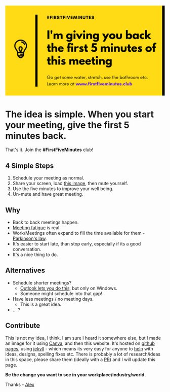 ![sharescreen](/assets/images/sharescreen.png)

# The idea is simple. When you start your meeting, give the first 5 minutes back.

That's it. Join the **#FirstFiveMinutes** club!

## 4 Simple Steps

1. Schedule your meeting as normal.
2. Share your screen, load [this image](/assets/images/sharescreen.png), then mute yourself.
3. Use the five minutes to improve your well being.
4. Un-mute and have great meeting.

## Why
- Back to back meetings happen.
- [Meeting fatigue](https://support.microsoft.com/en-gb/office/reduce-meeting-fatigue-f44be8a1-1bb4-4d02-8bc3-6bfd83ef3b5b) is real.
- Work/Meetings often expand to fill the time available for them - [Parkinson's law](https://en.wikipedia.org/wiki/Parkinson's_law).
- It's easier to start late, than stop early, especially if its a good conversation.
- It's a nice thing to do.

## Alternatives
- Schedule shorter meetings?
	- [Outlook lets you do this]((https://support.microsoft.com/en-us/office/end-meetings-early-or-start-late-ebb4c4c9-6992-4ea7-9772-8b5883df8500)), but only on Windows.
	- Someone might schedule into that gap!
- Have less meetings / no meeting days. 
	- This is a great idea.
- ... ? 

## Contribute
This is not my idea, I think. I am sure I heard it somewhere else, but I made an image for it using [Canva](https://www.canva.com/), and then this website. It's hosted on [github pages](https://pages.github.com/), using [jekyll](https://jekyllrb.com/) - which means its very easy for anyone to [help](https://github.com/a-c-m/firstfiveminutes/issues) with ideas, designs, spelling fixes etc.
There is probably a lot of research/ideas in this space, please share them (ideally with a [PR](https://github.com/a-c-m/firstfiveminutes/pulls)) and I will update this page.

**Be the change you want to see in your workplace/industry/world.**

Thanks - [Alex](http://www.acmconsulting.eu)